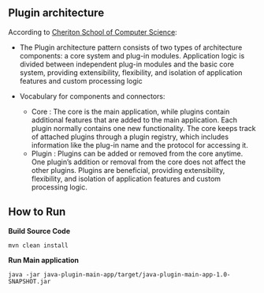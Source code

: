 ## Plugin architecture
According to [Cheriton School of Computer Science](https://cs.uwaterloo.ca/~m2nagapp/courses/CS446/1195/Arch_Design_Activity/PlugIn.pdf):
- The Plugin architecture pattern consists of two types of architecture components: a core
system and plug-in modules. Application logic is divided between independent plug-in
modules and the basic core system, providing extensibility, flexibility, and isolation of
application features and custom processing logic

- Vocabulary for components and connectors:
  - Core : The core is the main application, while plugins contain additional features that
  are added to the main application. Each plugin normally contains one new
  functionality. The core keeps track of attached plugins through a plugin registry,
  which includes information like the plug-in name and the protocol for accessing it.
  - Plugin : Plugins can be added or removed from the core anytime. One plugin’s
  addition or removal from the core does not affect the other plugins. Plugins are
  beneficial, providing extensibility, flexibility, and isolation of application features and
  custom processing logic.

## How to Run
**Build Source Code**
```shell
mvn clean install
```

**Run Main application**
```shell
java -jar java-plugin-main-app/target/java-plugin-main-app-1.0-SNAPSHOT.jar
```